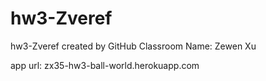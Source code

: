 # hw3-Zveref
hw3-Zveref created by GitHub Classroom
Name: Zewen Xu

app url: zx35-hw3-ball-world.herokuapp.com

